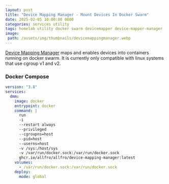 ```yaml
---
layout: post
title: "Device Mapping Manager - Mount Devices In Docker Swarm"
date: 2025-02-05 10:00:00 0000
categories: services utility
tags: homelab utility docker swarm devicemapper device-mapper-manager
image:
 path: /assets/img/thumbnails/devicemappingmanager.webp
---
```

[Device Mapping Manager](https://github.com/allfro/device-mapping-manager) maps and enables devices into containers running on docker swarm. It is currently only compatible with linux systems that use cgroup v1 and v2.

### Docker Compose
```yaml
version: "3.8"
services:
  dmm:
    image: docker
    entrypoint: docker
    command: |
      run 
      -i
      --restart always 
      --privileged 
      --cgroupns=host 
      --pid=host 
      --userns=host 
      -v /sys:/host/sys 
      -v /var/run/docker.sock:/var/run/docker.sock 
      ghcr.io/allfro/allfro/device-mapping-manager:latest
    volumes:
      - /var/run/docker.sock:/var/run/docker.sock
    deploy:
      mode: global
```